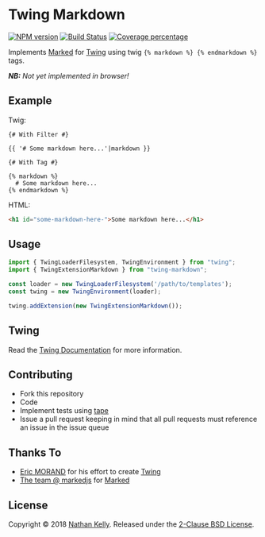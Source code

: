 # Twing Markdown
[![NPM version][npm-image]][npm-url] [![Build Status][travis-image]][travis-url] [![Coverage percentage][coveralls-image]][coveralls-url]

Implements [Marked](https://www.npmjs.com/package/marked) for [Twing](https://www.npmjs.com/package/twing) using twig `{% markdown %} {% endmarkdown %}` tags.

_**NB:** Not yet implemented in browser!_

## Example

Twig:
```twig
{# With Filter #}

{{ '# Some markdown here...'|markdown }}

{# With Tag #}

{% markdown %}
  # Some markdown here...
{% endmarkdown %}
```

HTML:
```html
<h1 id="some-markdown-here-">Some markdown here...</h1>
```

## Usage

```javascript
import { TwingLoaderFilesystem, TwingEnvironment } from "twing";
import { TwingExtensionMarkdown } from "twing-markdown";

const loader = new TwingLoaderFilesystem('/path/to/templates');
const twing = new TwingEnvironment(loader);

twing.addExtension(new TwingExtensionMarkdown());
```

## Twing

Read the [Twing Documentation](http://ericmorand.github.io/twing) for more information.

## Contributing

* Fork this repository
* Code
* Implement tests using [tape](https://github.com/substack/tape)
* Issue a pull request keeping in mind that all pull requests must reference an issue in the issue queue

## Thanks To

- [Eric MORAND](https://github.com/ericmorand) for his effort to create [Twing](https://www.npmjs.com/package/twing)
- [The team @ markedjs](https://github.com/orgs/markedjs/people) for [Marked](https://www.npmjs.com/package/marked)


## License

Copyright © 2018 [Nathan Kelly](https://github.com/nedkelly). Released under the [2-Clause BSD License](https://github.com/nedkelly/twing-markdown/blob/master/LICENSE).

[npm-image]: https://badge.fury.io/js/twing-markdown.svg
[npm-url]: https://npmjs.org/package/twing-markdown
[travis-image]: https://travis-ci.org/nedkelly/twing-markdown.svg?branch=master
[travis-url]: https://travis-ci.org/nedkelly/twing-markdown
[coveralls-image]: https://coveralls.io/repos/github/nedkelly/twing-markdown/badge.svg?branch=master
[coveralls-url]: https://coveralls.io/github/nedkelly/twing-markdown?branch=master
